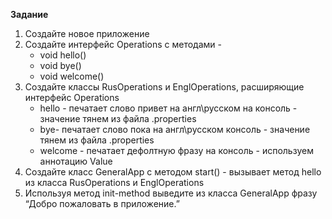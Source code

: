 **Задание**

1. Создайте новое приложение
2. Cоздайте интерфейс Operations c методами -
   - void hello()
   - void  bye()
   - void welcome()
3. Coздайте классы RusOperations и EnglOperations, расширяющие  интерфейс Operations
   - hello - печатает слово привет на англ\русском на консоль - значение тянем из файла .properties
   - bye- печатает слово пока на англ\русском консоль - значение тянем из файла .properties
   - welcome - печатает дефолтную фразу на консоль - используем аннотацию Value
4. Coздайте класс GeneralApp c методом start() - вызывает метод  hello  из класса RusOperations и EnglOperations
5. Используя метод init-method выведите из класса GeneralApp  фразу “Добро пожаловать в приложение.”